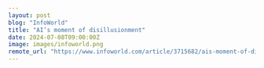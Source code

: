 ```yaml
---
layout: post
blog: "InfoWorld"
title: "AI’s moment of disillusionment"
date: 2024-07-08T09:00:00Z
image: images/infoworld.png
remote_url: "https://www.infoworld.com/article/3715682/ais-moment-of-disillusionment.html#tk.rss_applicationdevelopment"
---
```

